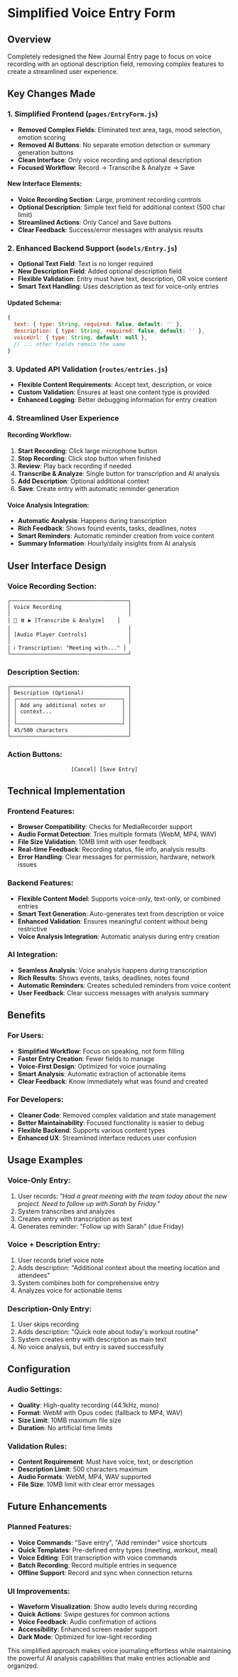 # Simplified Voice Entry Form

## Overview
Completely redesigned the New Journal Entry page to focus on voice recording with an optional description field, removing complex features to create a streamlined user experience.

## Key Changes Made

### 1. Simplified Frontend (`pages/EntryForm.js`)
- **Removed Complex Fields**: Eliminated text area, tags, mood selection, emotion scoring
- **Removed AI Buttons**: No separate emotion detection or summary generation buttons
- **Clean Interface**: Only voice recording and optional description
- **Focused Workflow**: Record → Transcribe & Analyze → Save

#### New Interface Elements:
- **Voice Recording Section**: Large, prominent recording controls
- **Optional Description**: Simple text field for additional context (500 char limit)
- **Streamlined Actions**: Only Cancel and Save buttons
- **Clear Feedback**: Success/error messages with analysis results

### 2. Enhanced Backend Support (`models/Entry.js`)
- **Optional Text Field**: Text is no longer required
- **New Description Field**: Added optional description field
- **Flexible Validation**: Entry must have text, description, OR voice content
- **Smart Text Handling**: Uses description as text for voice-only entries

#### Updated Schema:
```javascript
{
  text: { type: String, required: false, default: '' },
  description: { type: String, required: false, default: '' },
  voiceUrl: { type: String, default: null },
  // ... other fields remain the same
}
```

### 3. Updated API Validation (`routes/entries.js`)
- **Flexible Content Requirements**: Accept text, description, or voice
- **Custom Validation**: Ensures at least one content type is provided
- **Enhanced Logging**: Better debugging information for entry creation

### 4. Streamlined User Experience

#### Recording Workflow:
1. **Start Recording**: Click large microphone button
2. **Stop Recording**: Click stop button when finished
3. **Review**: Play back recording if needed
4. **Transcribe & Analyze**: Single button for transcription and AI analysis
5. **Add Description**: Optional additional context
6. **Save**: Create entry with automatic reminder generation

#### Voice Analysis Integration:
- **Automatic Analysis**: Happens during transcription
- **Rich Feedback**: Shows found events, tasks, deadlines, notes
- **Smart Reminders**: Automatic reminder creation from voice content
- **Summary Information**: Hourly/daily insights from AI analysis

## User Interface Design

### Voice Recording Section:
```
┌─────────────────────────────────────┐
│ Voice Recording                     │
│                                     │
│ 🎤 ⏸️ ▶️ [Transcribe & Analyze]    │
│                                     │
│ [Audio Player Controls]             │
│                                     │
│ ℹ️ Transcription: "Meeting with..." │
└─────────────────────────────────────┘
```

### Description Section:
```
┌─────────────────────────────────────┐
│ Description (Optional)              │
│ ┌─────────────────────────────────┐ │
│ │ Add any additional notes or     │ │
│ │ context...                      │ │
│ │                                 │ │
│ └─────────────────────────────────┘ │
│ 45/500 characters                   │
└─────────────────────────────────────┘
```

### Action Buttons:
```
                    [Cancel] [Save Entry]
```

## Technical Implementation

### Frontend Features:
- **Browser Compatibility**: Checks for MediaRecorder support
- **Audio Format Detection**: Tries multiple formats (WebM, MP4, WAV)
- **File Size Validation**: 10MB limit with user feedback
- **Real-time Feedback**: Recording status, file info, analysis results
- **Error Handling**: Clear messages for permission, hardware, network issues

### Backend Features:
- **Flexible Content Model**: Supports voice-only, text-only, or combined entries
- **Smart Text Generation**: Auto-generates text from description or voice
- **Enhanced Validation**: Ensures meaningful content without being restrictive
- **Voice Analysis Integration**: Automatic analysis during entry creation

### AI Integration:
- **Seamless Analysis**: Voice analysis happens during transcription
- **Rich Results**: Shows events, tasks, deadlines, notes found
- **Automatic Reminders**: Creates scheduled reminders from voice content
- **User Feedback**: Clear success messages with analysis summary

## Benefits

### For Users:
- **Simplified Workflow**: Focus on speaking, not form filling
- **Faster Entry Creation**: Fewer fields to manage
- **Voice-First Design**: Optimized for voice journaling
- **Smart Analysis**: Automatic extraction of actionable items
- **Clear Feedback**: Know immediately what was found and created

### For Developers:
- **Cleaner Code**: Removed complex validation and state management
- **Better Maintainability**: Focused functionality is easier to debug
- **Flexible Backend**: Supports various content types
- **Enhanced UX**: Streamlined interface reduces user confusion

## Usage Examples

### Voice-Only Entry:
1. User records: *"Had a great meeting with the team today about the new project. Need to follow up with Sarah by Friday."*
2. System transcribes and analyzes
3. Creates entry with transcription as text
4. Generates reminder: "Follow up with Sarah" (due Friday)

### Voice + Description Entry:
1. User records brief voice note
2. Adds description: "Additional context about the meeting location and attendees"
3. System combines both for comprehensive entry
4. Analyzes voice for actionable items

### Description-Only Entry:
1. User skips recording
2. Adds description: "Quick note about today's workout routine"
3. System creates entry with description as main text
4. No voice analysis, but entry is saved successfully

## Configuration

### Audio Settings:
- **Quality**: High-quality recording (44.1kHz, mono)
- **Format**: WebM with Opus codec (fallback to MP4, WAV)
- **Size Limit**: 10MB maximum file size
- **Duration**: No artificial time limits

### Validation Rules:
- **Content Requirement**: Must have voice, text, or description
- **Description Limit**: 500 characters maximum
- **Audio Formats**: WebM, MP4, WAV supported
- **File Size**: 10MB limit with clear error messages

## Future Enhancements

### Planned Features:
- **Voice Commands**: "Save entry", "Add reminder" voice shortcuts
- **Quick Templates**: Pre-defined entry types (meeting, workout, meal)
- **Voice Editing**: Edit transcription with voice commands
- **Batch Recording**: Record multiple entries in sequence
- **Offline Support**: Record and sync when connection returns

### UI Improvements:
- **Waveform Visualization**: Show audio levels during recording
- **Quick Actions**: Swipe gestures for common actions
- **Voice Feedback**: Audio confirmation of actions
- **Accessibility**: Enhanced screen reader support
- **Dark Mode**: Optimized for low-light recording

This simplified approach makes voice journaling effortless while maintaining the powerful AI analysis capabilities that make entries actionable and organized.
